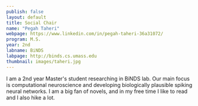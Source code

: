 ```yaml
---
publish: false
layout: default
title: Social Chair
name: "Pegah Taheri"
webpage: https://www.linkedin.com/in/pegah-taheri-36a31072/
program: M.S.
year: 2nd
labname: BiNDS
labpage: http://binds.cs.umass.edu
thumbnail: images/taheri.jpg
---
```

I am a 2nd year Master's student researching in BiNDS lab. Our main focus is computational neuroscience and developing biologically plausible spiking neural networks. I am a big fan of novels, and in my free time I like to read and I also hike a lot.
